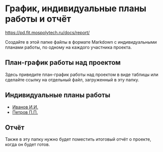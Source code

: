 # График, индивидуальные планы работы и отчёт

https://pd.fit.mospolytech.ru/docs/report/

Создайте в этой папке файлы в формате Markdown с индивидуальными планами работы, по одному на каждого участника проекта.

## План-график работы над проектом

Здесь приведите план-график работы над проектом в виде таблицы или сделайте ссылку на отдельный файл, загруженный в эту папку.

## Индивидуальные планы работы

- [Иванов И.И.](ivanov.md)
- [Петров П.П.](petrov.md)

## Отчёт

Также в эту папку нужно будет поместить итоговый отчёт о проекте, когда он будет готов.
